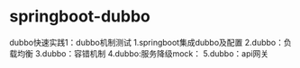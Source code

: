 # springboot-dubbo
dubbo快速实践1：dubbo机制测试
1.springboot集成dubbo及配置
2.dubbo：负载均衡
3.dubbo：容错机制
4.dubbo:服务降级mock：
5.dubbo：api网关
